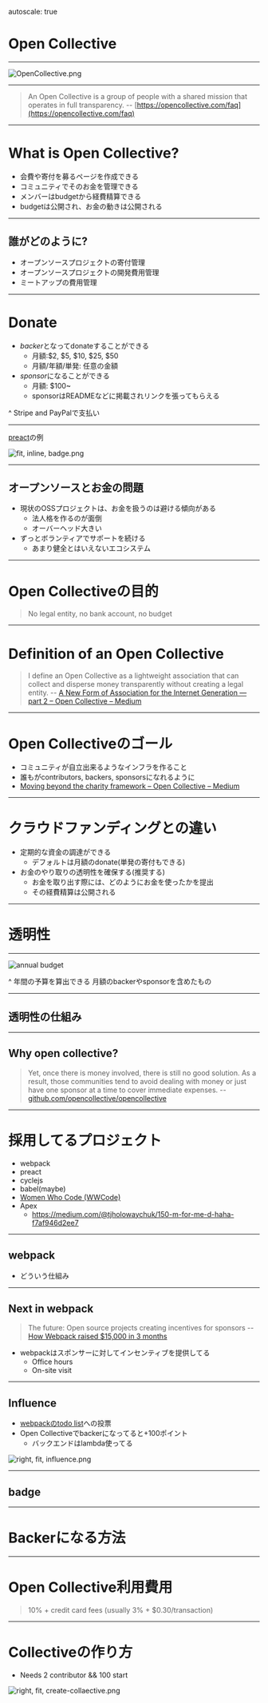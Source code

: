 autoscale: true

# Open Collective

----

![OpenCollective.png](./img/OpenCollective.png)

----

> An Open Collective is a group of people with a shared mission that operates in full transparency.
> -- [https://opencollective.com/faq](https://opencollective.com/faq)

----

# What is Open Collective?

- 会費や寄付を募るページを作成できる
- コミュニティでそのお金を管理できる
- メンバーはbudgetから経費精算できる
- budgetは公開され、お金の動きは公開される

----

## 誰がどのように?

- オープンソースプロジェクトの寄付管理
- オープンソースプロジェクトの開発費用管理
- ミートアップの費用管理

----

# Donate

- *backer*となってdonateすることができる
  - 月額:$2, $5, $10, $25, $50
  - 月額/年額/単発: 任意の金額
- *sponsor*になることができる
  - 月額: $100~
  - sponsorはREADMEなどに掲載されリンクを張ってもらえる

^ Stripe and PayPalで支払い

----

[preact](https://github.com/developit/preact "preact")の例

![fit, inline, badge.png](img/badge.png)

----

## オープンソースとお金の問題

- 現状のOSSプロジェクトは、お金を扱うのは避ける傾向がある
  - 法人格を作るのが面倒
  - オーバーヘッド大きい
- ずっとボランティアでサポートを続ける
  - あまり健全とはいえないエコシステム

----

# Open Collectiveの目的

> No legal entity, no bank account, no budget

----

# Definition of an Open Collective

> I define an Open Collective as a lightweight association that can collect and disperse money transparently without creating a legal entity.
> -- [A New Form of Association for the Internet Generation — part 2 – Open Collective – Medium](https://medium.com/open-collective/a-new-form-of-association-for-the-internet-generation-part-2-fe6d8415f444 "A New Form of Association for the Internet Generation — part 2 – Open Collective – Medium")

----

# Open Collectiveのゴール

- コミュニティが自立出来るようなインフラを作ること
- 誰もがcontributors, backers, sponsorsになれるように
- [Moving beyond the charity framework – Open Collective – Medium](https://medium.com/open-collective/moving-beyond-the-charity-framework-b1191c33141 "Moving beyond the charity framework – Open Collective – Medium")

-----

# クラウドファンディングとの違い

- 定期的な資金の調達ができる
  - デフォルトは月額のdonate(単発の寄付もできる)
- お金のやり取りの透明性を確保する(推奨する)
  - お金を取り出す際には、どのようにお金を使ったかを提出
  - その経費精算は公開される

---

# 透明性

----

![annual budget](./img/annual-budget.png)

^ 年間の予算を算出できる
月額のbackerやsponsorを含めたもの

----

## 透明性の仕組み

----

## Why open collective?

> Yet, once there is money involved, there is still no good solution. As a result, those communities tend to avoid dealing with money or just have one sponsor at a time to cover immediate expenses.
> -- [github.com/opencollective/opencollective](https://github.com/opencollective/opencollective "OpenCollective/OpenCollective")


----


# 採用してるプロジェクト

- webpack
- preact
- cyclejs
- babel(maybe)
- [Women Who Code (WWCode)](https://www.womenwhocode.com/ "Women Who Code (WWCode)")
- Apex
  - https://medium.com/@tjholowaychuk/150-m-for-me-d-haha-f7af946d2ee7

----

## webpack

- どういう仕組み

----

## Next in webpack

> The future: Open source projects creating incentives for sponsors
> -- [How Webpack raised $15,000 in 3 months](https://hackernoon.com/how-webpack-raised-15-000-in-3-months-and-the-future-of-open-source-cb2c9f68fffa "How Webpack raised $15,000 in 3 months, and the future of open source")

- webpackはスポンサーに対してインセンティブを提供してる
  - Office hours
  - On-site visit

----

## Influence

- [webpackのtodo list](https://webpack.js.org/vote/)への投票
- Open Collectiveでbackerになってると+100ポイント
  - バックエンドはlambda使ってる

![right, fit, influence.png](./img/influence.png)

-----

## badge

----

# Backerになる方法

----

# Open Collective利用費用

> 10% + credit card fees (usually 3% + $0.30/transaction)

----

# Collectiveの作り方

- Needs 2 contributor && 100 start


![right, fit, create-collaective.png](./img/create-collaective.png)
